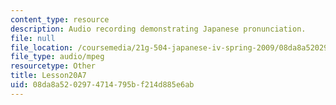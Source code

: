 ```yaml
---
content_type: resource
description: Audio recording demonstrating Japanese pronunciation.
file: null
file_location: /coursemedia/21g-504-japanese-iv-spring-2009/08da8a5202974714795bf214d885e6ab_Lesson20A7.mp3
file_type: audio/mpeg
resourcetype: Other
title: Lesson20A7
uid: 08da8a52-0297-4714-795b-f214d885e6ab
---
```


